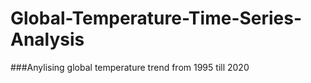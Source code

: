 # Global-Temperature-Time-Series-Analysis
###Anylising global temperature trend from 1995 till 2020
